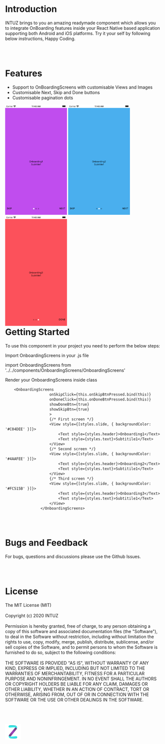 <h1>Introduction</h1>
INTUZ brings to you an amazing readymade component which allows you to integrate OnBoarding features inside your React Native based application supporting both Android and iOS platforms. Try it your self by following below instructions, Happy Coding.

<br/><br/>
<h1>Features</h1>

- Support to OnBoardingScreens with customisable Views and Images
- Customisable Next, Skip and Done buttons
- Customisable pagination dots

<div style="float:left">
<img src="Screenshots/Screen1.png" width="200">
<img src="Screenshots/Screen2.png" width="200">
<img src="Screenshots/Screen3.png" width="200">
</div>


<br/><br/>
<h1>Getting Started</h1>

To use this component in your project you need to perform the below steps:

Import OnboardingScreens in your .js file

import OnboardingScreens from '../../components/OnboardingScreens/OnboardingScreens'

Render your OnboardingScreens inside class


 		<OnboardingScreens 
                        onSkipClick={this.onSkipBtnPressed.bind(this)}
                        onDoneClick={this.onDoneBtnPressed.bind(this)}
                        showDoneBtn={true}
                        showSkipBtn={true}
                        >
                        {/* First screen */}
                        <View style={[styles.slide, { backgroundColor: '#C04DEE' }]}>
                            <Text style={styles.header}>Onboarding1</Text>
                            <Text style={styles.text}>Subtitile1</Text>
                        </View>
                        {/* Second screen */}
                        <View style={[styles.slide, { backgroundColor: '#4AAFEE' }]}>
                            <Text style={styles.header}>Onboarding2</Text>
                            <Text style={styles.text}>Subtitile1</Text>
                        </View>
                        {/* Third screen */}
                        <View style={[styles.slide, { backgroundColor: '#FC515B' }]}>
                            <Text style={styles.header}>Onboarding3</Text>
                            <Text style={styles.text}>Subtitile1</Text>
                        </View>
                    </OnboardingScreens>

<br/><br/>
**<h1>Bugs and Feedback</h1>**
For bugs, questions and discussions please use the Github Issues.


<br/><br/>
**<h1>License</h1>**
The MIT License (MIT)
<br/><br/>
Copyright (c) 2020 INTUZ
<br/><br/>
Permission is hereby granted, free of charge, to any person obtaining a copy of this software and associated documentation files (the "Software"), to deal in the Software without restriction, including without limitation the rights to use, copy, modify, merge, publish, distribute, sublicense, and/or sell copies of the Software, and to permit persons to whom the Software is furnished to do so, subject to the following conditions: 
<br/><br/>
THE SOFTWARE IS PROVIDED "AS IS", WITHOUT WARRANTY OF ANY KIND, EXPRESS OR IMPLIED, INCLUDING BUT NOT LIMITED TO THE WARRANTIES OF MERCHANTABILITY, FITNESS FOR A PARTICULAR PURPOSE AND NONINFRINGEMENT. IN NO EVENT SHALL THE AUTHORS OR COPYRIGHT HOLDERS BE LIABLE FOR ANY CLAIM, DAMAGES OR OTHER LIABILITY, WHETHER IN AN ACTION OF CONTRACT, TORT OR OTHERWISE, ARISING FROM, OUT OF OR IN CONNECTION WITH THE SOFTWARE OR THE USE OR OTHER DEALINGS IN THE SOFTWARE.

<br/>
<h1></h1>
<a href="https://www.intuz.com/" target="_blank"><img src="Screenshots/logo.jpg"></a>



